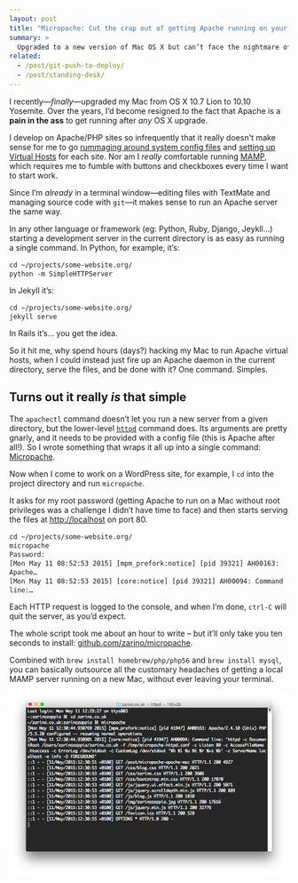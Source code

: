 ```yaml
---
layout: post
title: "Micropache: Cut the crap out of getting Apache running on your Mac"
summary: >
  Upgraded to a new version of Mac OS X but can’t face the nightmare of getting your Apache-PHP-MySQL stack working? Try Micropache, my one-line Apache server.
related:
  - /post/git-push-to-deploy/
  - /post/standing-desk/
---
```


I recently—<em>finally</em>—upgraded my Mac from OS X 10.7 Lion to 10.10 Yosemite. Over the years, I’d become resigned to the fact that Apache is a **pain in the ass** to get running after *any* OS X upgrade.

I develop on Apache/PHP sites so infrequently that it really doesn't make sense for me to go [rummaging around system config files](http://jason.pureconcepts.net/2014/11/install-apache-php-mysql-mac-os-x-yosemite/#additional-configuration-optional) and [setting up Virtual Hosts](http://jason.pureconcepts.net/2014/11/configure-apache-virtualhost-mac-os-x/) for each site. Nor am I *really* comfortable running [MAMP](https://www.mamp.info/en/), which requires me to fumble with buttons and checkboxes every time I want to start work.

Since I’m *already* in a terminal window—editing files with TextMate and managing source code with `git`—it makes sense to run an Apache server the same way.

In any other language or framework (eg: Python, Ruby, Django, Jeykll…) starting a development server in the current directory is as easy as running a single command. In Python, for example, it’s:

    cd ~/projects/some-website.org/
    python -m SimpleHTTPServer

In Jekyll it’s:

    cd ~/projects/some-website.org/
    jekyll serve

In Rails it’s… you get the idea.

So it hit me, why spend hours (days?) hacking my Mac to run Apache virtual hosts, when I could instead just fire up an Apache daemon in the current directory, serve the files, and be done with it? One command. Simples.

## Turns out it really *is* that simple

The `apachectl` command doesn’t let you run a new server from a given directory, but the lower-level [`httpd`](http://httpd.apache.org/docs/2.2/programs/httpd.html) command does. Its arguments are pretty gnarly, and it needs to be provided with a config file (this is Apache after all!). So I wrote something that wraps it all up into a single command: [Micropache](https://github.com/zarino/micropache).

Now when I come to work on a WordPress site, for example, I `cd` into the project directory and run `micropache`.

It asks for my root password (getting Apache to run on a Mac without root privileges was a challenge I didn’t have time to face) and then starts serving the files at <http://localhost> on port 80.

    cd ~/projects/some-website.org/
    micropache
    Password:
    [Mon May 11 08:52:53 2015] [mpm_prefork:notice] [pid 39321] AH00163: Apache…
    [Mon May 11 08:52:53 2015] [core:notice] [pid 39321] AH00094: Command line:…

Each HTTP request is logged to the console, and when I’m done, `ctrl-C` will quit the server, as you’d expect.

The whole script took me about an hour to write – but it’ll only take you ten seconds to install: [github.com/zarino/micropache](https://github.com/zarino/micropache).

Combined with `brew install homebrew/php/php56` and `brew install mysql`, you can basically outsource all the customary headaches of getting a local MAMP server running on a new Mac, without ever leaving your terminal.

![Micropache](/media/micropache.png)
